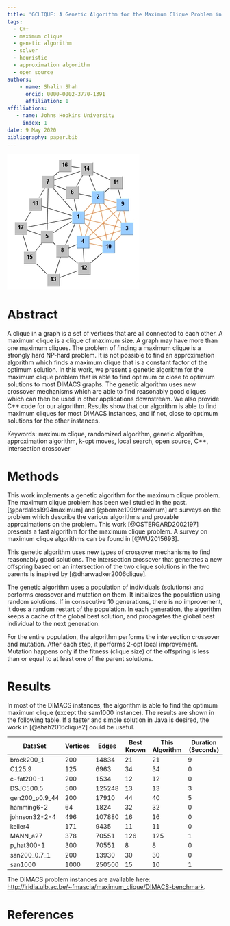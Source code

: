 ```yaml
---
title: 'GCLIQUE: A Genetic Algorithm for the Maximum Clique Problem in C++'
tags:
  - C++
  - maximum clique
  - genetic algorithm
  - solver
  - heuristic
  - approximation algorithm
  - open source
authors:
    - name: Shalin Shah
      orcid: 0000-0002-3770-1391
      affiliation: 1
affiliations:
   - name: Johns Hopkins University
     index: 1
date: 9 May 2020
bibliography: paper.bib
---
```


![Clique.](clique.jpg)

# Abstract
A clique in a graph is a set of vertices that are all connected to each other. A maximum clique is a clique of maximum size. A graph may have more than one maximum cliques. The problem of finding a maximum clique is a strongly hard NP-hard problem. It is not possible to find an approximation algorithm which finds a maximum clique that is a constant factor of the optimum solution. In this work, we present a genetic algorithm for the maximum clique problem that is able to find optimum or close to optimum solutions to most DIMACS graphs. The genetic algorithm uses new crossover mechanisms which are able to find reasonably good cliques which can then be used in other applications downstream. We also provide C++ code for our algorithm. Results show that our algorithm is able to find maximum cliques for most DIMACS instances, and if not, close to optimum solutions for the other instances.

Keywords: maximum clique, randomized algorithm, genetic algorithm, approximation algorithm, k-opt moves, local search, open source, C++, intersection crossover

# Methods

This work implements a genetic algorithm for the maximum clique problem. The maximum clique problem has been well studied in the past. [@pardalos1994maximum] and [@bomze1999maximum] are surveys on the problem which describe the various algorithms and provable approximations on the problem. This work [@OSTERGARD2002197] presents a fast algorithm for the maximum clique problem. A survey on maximum clique algorithms can be found in [@WU2015693].

This genetic algorithm uses new types of crossover mechanisms to find reasonably good solutions. The intersection crossover that generates a new offspring based on an intersection of the two clique solutions in the two parents is inspired by [@dharwadker2006clique].

The genetic algorithm uses a population of individuals (solutions) and performs crossover and mutation on them. It initializes the population using random solutions. If in consecutive 10 generations, there is no improvement, it does a random restart of the population. In each generation, the algorithm keeps a cache of the global best solution, and propagates the global best individual to the next generation.

For the entire population, the algorithm performs the intersection crossover and mutation. After each step, it performs 2-opt local improvement. Mutation happens only if the fitness (clique size) of the offspring is less than or equal to at least one of the parent solutions.

# Results

In most of the DIMACS instances, the algorithm is able to find the optimum maximum clique (except the sam1000 instance). The results are shown in the following table. If a faster and simple solution in Java is desired, the work in [@shah2016clique2] could be useful.

|DataSet|Vertices|Edges|Best Known|This Algorithm|Duration (Seconds)
|--- |--- |--- |--- |--- |--- |
|brock200_1|200|14834|21|21|9
|C125.9|125|6963|34|34|0
|c-fat200-1|200|1534|12|12|0
|DSJC500.5|500|125248|13|13|3
|gen200_p0.9_44|200|17910|44|40|5
|hamming6-2|64|1824|32|32|0
|johnson32-2-4|496|107880|16|16|0
|keller4|171|9435|11|11|0
|MANN_a27|378|70551|126|125|1
|p_hat300-1|300|70551|8|8|0
|san200_0.7_1|200|13930|30|30|0
|san1000|1000|250500|15|10|1

The DIMACS problem instances are available here:
<http://iridia.ulb.ac.be/~fmascia/maximum_clique/DIMACS-benchmark>.

# References
